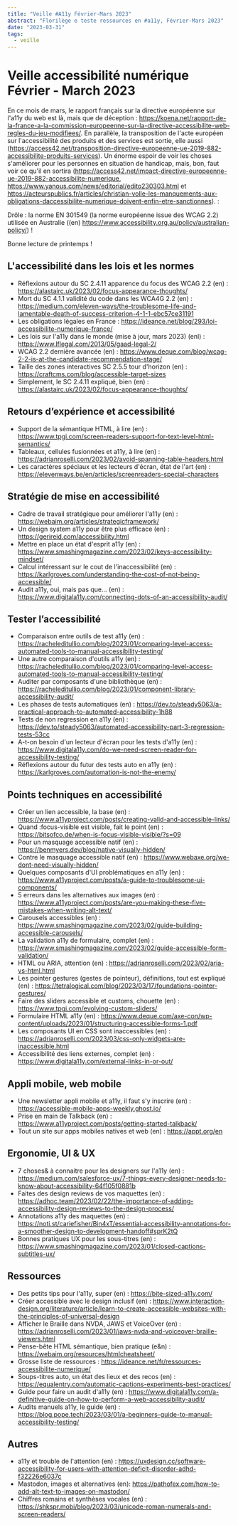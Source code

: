 ```yaml
---
title: "Veille #A11y Février-Mars 2023"
abstract: "Florilège e teste ressources en #a11y, Février-Mars 2023"
date: "2023-03-31"
tags:
  - veille
---
```

# Veille accessibilité numérique Février - March 2023

En ce mois de mars, le rapport français sur la directive européenne sur l'a11y du web est là, mais que de déception : https://koena.net/rapport-de-la-france-a-la-commission-europeenne-sur-la-directive-accessibilite-web-regles-du-jeu-modifiees/. En parallèle, la transposition de l'acte européen sur l'accessibilité des produits et des services est sortie, elle aussi (https://access42.net/transposition-directive-europeenne-ue-2019-882-accessibilite-produits-services). Un énorme espoir de voir les choses s'améliorer pour les personnes en situation de handicap, mais, bon, faut voir ce qu'il en sortira (https://access42.net/impact-directive-europeenne-ue-2019-882-accessibilite-numerique, https://www.yanous.com/news/editorial/edito230303.html et 
https://acteurspublics.fr/articles/christian-volle-les-manquements-aux-obligations-daccessibilite-numerique-doivent-enfin-etre-sanctionnes). :

Drôle : la norme EN 301549 (la norme européenne issue des WCAG 2.2) utilisée en Australie ((en) https://www.accessibility.org.au/policy/australian-policy/) !

Bonne lecture de printemps !



## L'accessibilité dans les lois et les normes 
- Réflexions autour du SC 2.4.11 apparence du focus des WCAG 2.2 (en) : https://alastairc.uk/2023/02/focus-appearance-thoughts/
-	Mort du SC 4.1.1 validité du code dans les WCA4G 2.2 (en) : https://medium.com/eleven-ways/the-troublesome-life-and-lamentable-death-of-success-criterion-4-1-1-ebc57ce31191
- Les obligations légales en France : https://ideance.net/blog/293/loi-accessibilite-numerique-france/
- Les lois sur l'a11y dans le monde (mise à jour, mars 2023) (enl) : https://www.lflegal.com/2013/05/gaad-legal-2/
- WCAG 2.2 dernière avancée (en) : https://www.deque.com/blog/wcag-2-2-is-at-the-candidate-recommendation-stage/
- Taille des zones interactives SC 2.5.5 tour d'horizon (en) : https://craftcms.com/blog/accessible-target-sizes
- Simplement, le SC 2.4.11 expliqué, bien (en) : https://alastairc.uk/2023/02/focus-appearance-thoughts/
## Retours d’expérience et accessibilité
-	Support de la sémantique HTML, à lire (en) : https://www.tpgi.com/screen-readers-support-for-text-level-html-semantics/
- Tableaux, cellules fusionnées et a11y, à lire (en) : https://adrianroselli.com/2023/02/avoid-spanning-table-headers.html
- Les caractères spéciaux et les lecteurs d'écran, état de l'art (en) : https://elevenways.be/en/articles/screenreaders-special-characters
## Stratégie de mise en accessibilité 
-	Cadre de travail stratégique pour améliorer l'a11y (en) : https://webaim.org/articles/strategicframework/
- Un design system a11y pour être plus efficace (en) : https://gerireid.com/accessibility.html
- Mettre en place un état d'esprit a11y (en) : https://www.smashingmagazine.com/2023/02/keys-accessibility-mindset/
- Calcul intéressant sur le cout de l'inaccessibilité (en) : https://karlgroves.com/understanding-the-cost-of-not-being-accessible/
- Audit a11y, oui, mais pas que... (en) : https://www.digitala11y.com/connecting-dots-of-an-accessibility-audit/
## Tester l’accessibilité
-	Comparaison entre outils de test a11y (en) : https://racheleditullio.com/blog/2023/01/comparing-level-access-automated-tools-to-manual-accessibility-testing/
- Une autre comparaison d'outils a11y (en) : https://racheleditullio.com/blog/2023/01/comparing-level-access-automated-tools-to-manual-accessibility-testing/
- Auditer par composants d'une bibliothèque (en) : https://racheleditullio.com/blog/2023/01/component-library-accessibility-audit/
- Les phases de tests automatiques (en) : https://dev.to/steady5063/a-practical-approach-to-automated-accessibility-1h88
- Tests de non regression en a11y (en) : https://dev.to/steady5063/automated-accessibility-part-3-regression-tests-53cc
- A-t-on besoin d'un lecteur d'écran pour les tests d'a11y (en) : https://www.digitala11y.com/do-we-need-screen-reader-for-accessibility-testing/
- Réflexions autour du futur des tests auto en a11y (en) : https://karlgroves.com/automation-is-not-the-enemy/
## Points techniques en accessibilité
-	Créer un lien accessible, la base (en) : https://www.a11yproject.com/posts/creating-valid-and-accessible-links/
- Quand :focus-visible est visible, fait le point (en) : https://bitsofco.de/when-is-focus-visible-visible/?s=09
- Pour un masquage accessible natif (en) : https://benmyers.dev/blog/native-visually-hidden/
- Contre le masquage accessible natif (en) : https://www.webaxe.org/we-dont-need-visually-hidden/
- Quelques composants d'UI problématiques en a11y (en) : https://www.a11yproject.com/posts/a-guide-to-troublesome-ui-components/
- 5 erreurs dans les alternatives aux images (en) : https://www.a11yproject.com/posts/are-you-making-these-five-mistakes-when-writing-alt-text/
- Carousels accessibles (en) : https://www.smashingmagazine.com/2023/02/guide-building-accessible-carousels/
- La validation a11y de formulaire, complet (en) : https://www.smashingmagazine.com/2023/02/guide-accessible-form-validation/
- HTML ou ARIA, attention (en) : https://adrianroselli.com/2023/02/aria-vs-html.html
- Les pointer gestures (gestes de pointeur), définitions, tout est expliqué (en) : https://tetralogical.com/blog/2023/03/17/foundations-pointer-gestures/
- Faire des sliders accessible et customs, chouette (en) : https://www.tpgi.com/evolving-custom-sliders/
- Formulaire HTML a11y (en) : https://www.deque.com/axe-con/wp-content/uploads/2023/01/structuring-accessible-forms-1.pdf
- Les composants UI en CSS sont inaccessibles (en) : https://adrianroselli.com/2023/03/css-only-widgets-are-inaccessible.html
- Accessibilité des liens externes, complet (en) : https://www.digitala11y.com/external-links-in-or-out/

 ## Appli mobile, web mobile
-	Une newsletter appli mobile et a11y, il faut s'y inscrire (en) : https://accessible-mobile-apps-weekly.ghost.io/
- Prise en main de Talkback (en) : https://www.a11yproject.com/posts/getting-started-talkback/
- Tout un site sur apps mobiles natives et web (en) : https://appt.org/en
## Ergonomie, UI & UX
-	7 choses& à connaitre pour les designers sur l'a11y (en) : https://medium.com/salesforce-ux/7-things-every-designer-needs-to-know-about-accessibility-64f105f0881b
- Faites des design reviews de vos maquettes (en) : https://adhoc.team/2023/02/22/the-importance-of-adding-accessibility-design-reviews-to-the-design-process/
- Annotations a11y des maquettes (en) : https://noti.st/cariefisher/Bin4xT/essential-accessibility-annotations-for-a-smoother-design-to-development-handoff#sprK2tQ
- Bonnes pratiques UX pour les sous-titres (en) : https://www.smashingmagazine.com/2023/01/closed-captions-subtitles-ux/
## Ressources
- Des petits tips pour l'a11y, super (en) : https://bite-sized-a11y.com/
- Créer accessible avec le design inclusif (en) : https://www.interaction-design.org/literature/article/learn-to-create-accessible-websites-with-the-principles-of-universal-design
- Afficher le Braille dans NVDA, JAWS et VoiceOver (en) : https://adrianroselli.com/2023/01/jaws-nvda-and-voiceover-braille-viewers.html 
- Pense-bête HTML sémantique, bien pratique (e&n) : https://webaim.org/resources/htmlcheatsheet/
- Grosse liste de ressources : https://ideance.net/fr/ressources-accessibilite-numerique/
- Soups-titres auto, un état des lieux et des recos (en) : https://equalentry.com/automatic-captions-experiments-best-practices/
- Guide pour faire un audit d'a11y (en) : https://www.digitala11y.com/a-definitive-guide-on-how-to-perform-a-web-accessibility-audit/
- Audits manuels a11y, le guide (en) : https://blog.pope.tech/2023/03/01/a-beginners-guide-to-manual-accessibility-testing/
## Autres
- a11y et trouble de l'attention (en) : https://uxdesign.cc/software-accessibility-for-users-with-attention-deficit-disorder-adhd-f32226e6037c
- Mastodon, images et alternatives (en): https://pathofex.com/how-to-add-alt-text-to-images-on-mastodon/
- Chiffres romains et synthèses vocales (en) : https://shkspr.mobi/blog/2023/03/unicode-roman-numerals-and-screen-readers/
